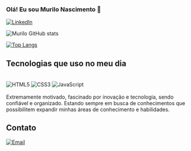 ### Olá! Eu sou Murilo Nascimento 👋

[![LinkedIn](https://img.shields.io/badge/LinkedIn-0077B5?style=for-the-badge&logo=linkedin&logoColor=white)](https://linkedin.com/in/murilo-nascimento-boa-morte-415b3a221)

![Murilo GitHub stats](https://github-readme-stats.vercel.app/api?username=murilonicemento&show_icons=true&theme=radical)

[![Top Langs](https://github-readme-stats.vercel.app/api/top-langs/?username=murilonicemento)](https://github.com/anuraghazra/github-readme-stats)

## Tecnologias que uso no meu dia


<div style = "display: Inline_block"><br>
  <img align="center" alt="HTML5" src="https://img.shields.io/badge/HTML5-E34F26?style=for-the-badge&logo=html5&logoColor=white">
  <img align="center" alt="CSS3" src="https://img.shields.io/badge/CSS3-1572B6?style=for-the-badge&logo=css3&logoColor=white">
  <img align="center" alt="JavaScript" src="https://img.shields.io/badge/JavaScript-323330?style=for-the-badge&logo=javascript&logoColor=F7DF1E">
</div><br>
Extremamente motivado, fascinado por inovação e tecnologia, sendo confiável e organizado. Estando sempre em busca de conhecimentos que possibilitem expandir minhas áreas de conhecimento e habilidades.<br>


## Contato<br>

[![Email](https://img.shields.io/badge/Microsoft_Outlook-0078D4?style=for-the-badge&logo=microsoft-outlook&logoColor=white)](mailto:murilo_nascimento22@outlook.com)
